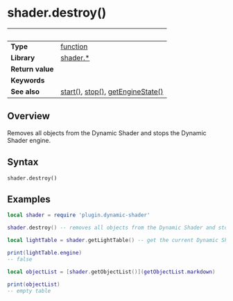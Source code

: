 # shader.destroy()

|                      | &nbsp; 
| -------------------- | ---------------------------------------------------------------
| __Type__             | [function](http://docs.coronalabs.com/api/type/Function.html)
| __Library__          | [shader.*](README.md)
| __Return value__     | 
| __Keywords__         | 
| __See also__         | [start()](start.markdown), [stop()](stop.markdown), [getEngineState()](getEngineState.markdown)


## Overview

Removes all objects from the Dynamic Shader and stops the Dynamic Shader engine.

## Syntax

	shader.destroy()

## Examples

``````lua
local shader = require 'plugin.dynamic-shader'

shader.destroy() -- removes all objects from the Dynamic Shader and stops the Dynamic Shader engine

local lightTable = shader.getLightTable() -- get the current Dynamic Shader values

print(lightTable.engine)
-- false

local objectList = [shader.getObjectList()](getObjectList.markdown)

print(objectList)
-- empty table


``````
